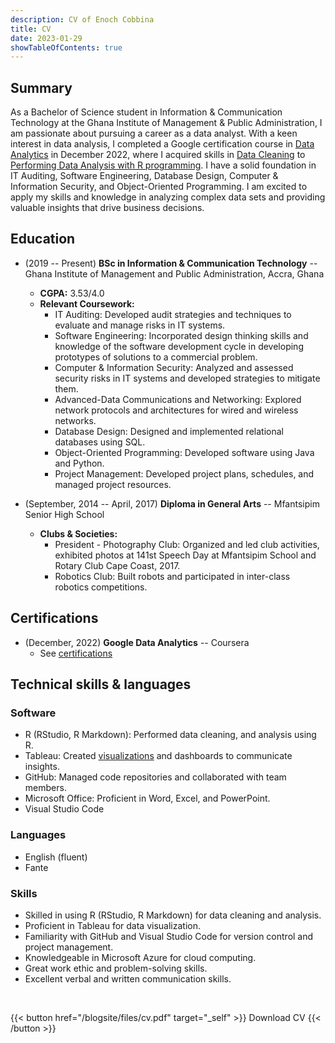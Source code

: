 ```yaml
---
description: CV of Enoch Cobbina
title: CV
date: 2023-01-29
showTableOfContents: true
---
```



## Summary

As a Bachelor of Science student in Information & Communication Technology at the Ghana Institute of Management & Public Administration, I am passionate about pursuing a career as a data analyst. With a keen interest in data analysis, I completed a Google certification course in [Data Analytics](https://www.credly.com/badges/7cadd345-2dc6-4a97-81d8-1fef2084cf07/public_url) in December 2022, where I acquired skills in [Data Cleaning](https://coursera.org/share/723fe46923ed1cc0d3fddcadc702b97f) to [Performing Data Analysis with R programming](https://coursera.org/verify/8BSDF8W9BYYL). I have a solid foundation in IT Auditing, Software Engineering, Database Design, Computer & Information Security, and Object-Oriented Programming. I am excited to apply my skills and knowledge in analyzing complex data sets and providing valuable insights that drive business decisions.

## Education

- (2019 -- Present) **BSc in Information & Communication Technology** -- Ghana Institute of Management and Public Administration, Accra, Ghana
  + **CGPA:** 3.53/4.0
  + **Relevant Coursework:** 
    - IT Auditing: Developed audit strategies and techniques to evaluate and manage risks in IT systems.
    - Software Engineering: Incorporated design thinking skills and knowledge of the software development cycle in developing prototypes of solutions to a commercial problem.
    - Computer & Information Security: Analyzed and assessed security risks in IT systems and developed strategies to mitigate them.
    - Advanced-Data Communications and Networking: Explored network protocols and architectures for wired and wireless networks.
    - Database Design: Designed and implemented relational databases using SQL.
    - Object-Oriented Programming: Developed software using Java and Python.
    - Project Management: Developed project plans, schedules, and managed project resources.

- (September, 2014 -- April, 2017) **Diploma in General Arts** -- Mfantsipim Senior High School
  + **Clubs & Societies:** 
    - President - Photography Club: Organized and led club activities, exhibited photos at 141st Speech Day at Mfantsipim School and Rotary Club Cape Coast, 2017.
    - Robotics Club: Built robots and participated in inter-class robotics competitions.

## Certifications

- (December, 2022) **Google Data Analytics** -- Coursera
  + See [certifications](https://www.credly.com/badges/7cadd345-2dc6-4a97-81d8-1fef2084cf07/public_url)


## Technical skills & languages

### Software

- R (RStudio, R Markdown): Performed data cleaning, and analysis using R.
- Tableau: Created [visualizations](https://public.tableau.com/views/GhanaCivilAviationAuthorityDasboard/FlightOperations) and dashboards to communicate insights.
- GitHub: Managed code repositories and collaborated with team members.
- Microsoft Office: Proficient in Word, Excel, and PowerPoint.
- Visual Studio Code 

### Languages

- English (fluent)
- Fante

### Skills

- Skilled in using R (RStudio, R Markdown) for data cleaning and analysis.
- Proficient in Tableau for data visualization.
- Familiarity with GitHub and Visual Studio Code for version control and project management.
- Knowledgeable in Microsoft Azure for cloud computing.
- Great work ethic and problem-solving skills.
- Excellent verbal and written communication skills.


<br>

{{< button href="/blogsite/files/cv.pdf" target="_self" >}}
Download CV
{{< /button >}}